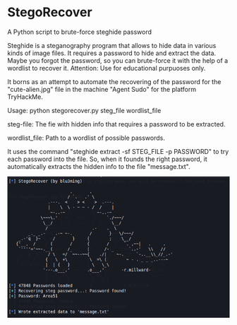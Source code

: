 # StegoRecover
A Python script to brute-force steghide password

Steghide is a steganography program that allows to hide data in various kinds of image files. It requires a password to hide and extract the data. Maybe you forgot the password, so you can brute-force it with the help of a wordlist to recover it. Attention: Use for educational purpuoses only.

It borns as an attempt to automate the recovering of the password for the "cute-alien.jpg" file in the machine "Agent Sudo" for the platform TryHackMe.

Usage: python stegorecover.py steg_file wordlist_file

steg-file: The fie with hidden info that requires a password to be extracted.

wordlist_file: Path to a wordlist of possible passwords.

It uses the command "steghide extract -sf STEG_FILE -p PASSWORD" to try each password into the file. So, when it founds the right password, it automatically extracts the hidden info to the file "message.txt".

![alt text](https://github.com/blu3ming/StegoRecover/blob/main/images/stegorecover.png?raw=true)
